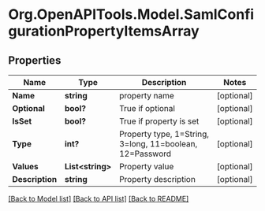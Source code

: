# Org.OpenAPITools.Model.SamlConfigurationPropertyItemsArray
## Properties

Name | Type | Description | Notes
------------ | ------------- | ------------- | -------------
**Name** | **string** | property name | [optional] 
**Optional** | **bool?** | True if optional | [optional] 
**IsSet** | **bool?** | True if property is set | [optional] 
**Type** | **int?** | Property type, 1&#x3D;String, 3&#x3D;long, 11&#x3D;boolean, 12&#x3D;Password | [optional] 
**Values** | **List&lt;string&gt;** | Property value | [optional] 
**Description** | **string** | Property description | [optional] 

[[Back to Model list]](../README.md#documentation-for-models) [[Back to API list]](../README.md#documentation-for-api-endpoints) [[Back to README]](../README.md)

